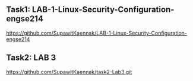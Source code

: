
## Task1: LAB-1-Linux-Security-Configuration-engse214
https://github.com/SupawitKaennak/LAB-1-Linux-Security-Configuration-engse214
## Task2: LAB 3 
https://github.com/SupawitKaennak/task2-Lab3.git
